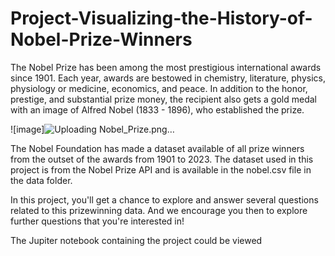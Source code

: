 # Project-Visualizing-the-History-of-Nobel-Prize-Winners

The Nobel Prize has been among the most prestigious international awards since 1901. Each year, awards are bestowed in chemistry, literature, physics, physiology or medicine, economics, and peace. In addition to the honor, prestige, and substantial prize money, the recipient also gets a gold medal with an image of Alfred Nobel (1833 - 1896), who established the prize.

![image]![Uploading Nobel_Prize.png…]()


The Nobel Foundation has made a dataset available of all prize winners from the outset of the awards from 1901 to 2023. The dataset used in this project is from the Nobel Prize API and is available in the nobel.csv file in the data folder.

In this project, you'll get a chance to explore and answer several questions related to this prizewinning data. And we encourage you then to explore further questions that you're interested in!

The Jupiter notebook containing the project could be viewed 
